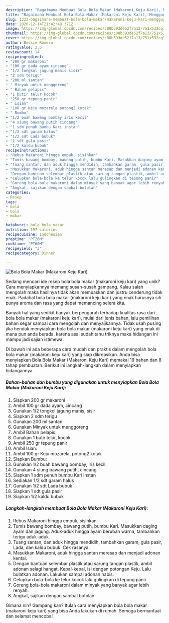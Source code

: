 ```yaml
---
description: "Bagaimana Membuat Bola Bola Makar (Makaroni Keju Kari), Menggugah Selera"
title: "Bagaimana Membuat Bola Bola Makar (Makaroni Keju Kari), Menggugah Selera"
slug: 1333-bagaimana-membuat-bola-bola-makar-makaroni-keju-kari-menggugah-selera
date: 2020-12-14T21:42:48.371Z
image: https://img-global.cpcdn.com/recipes/c88b393de52f7a13/751x532cq70/bola-bola-makar-makaroni-keju-kari-foto-resep-utama.jpg
thumbnail: https://img-global.cpcdn.com/recipes/c88b393de52f7a13/751x532cq70/bola-bola-makar-makaroni-keju-kari-foto-resep-utama.jpg
cover: https://img-global.cpcdn.com/recipes/c88b393de52f7a13/751x532cq70/bola-bola-makar-makaroni-keju-kari-foto-resep-utama.jpg
author: Bessie Romero
ratingvalue: 3.6
reviewcount: 14
recipeingredient:
- "200 gr makaroni"
- "100 gr dada ayam cincang"
- "1/2 tongkol jagung manis sisir"
- "2 sdm terigu"
- "200 ml santan"
- " Minyak untuk menggoreng"
- " Bahan pelapis"
- "1 butir telur kocok"
- "250 gr tepung panir"
- " Isian"
- "100 gr Keju mozarela potong2 kotak"
- " Bumbu"
- "1/2 buah bawang bombay iris kecil"
- "4 siung bawang putih cincang"
- "1 sdm penuh bumbu Kari instan"
- "1/2 sdt garam halus"
- "1/2 sdt Lada bubuk"
- "1 sdt gula pasir"
- "1/2 kaldu bubuk"
recipeinstructions:
- "Rebus Makaroni hingga empuk, sisihkan"
- "Tumis bawang bombay, bawang putih, bumbu Kari. Masukkan daging ayam dan jagung. Aduk-aduk hingga ayam berubah warna, tambahkan terigu aduk-aduk."
- "Tuang santan, dan aduk hingga mendidih, tambahkan garam, gula pasir, Lada, dan kaldu bubuk. Cek rasanya."
- "Masukkan Makaroni, aduk hingga santan meresap dan menjadi adonan kental."
- "Dengan bantuan selembar plastik atau sarung tangan plastik, ambil adonan selagi hangat. Kepal-kepal, isi dengan potongan Keju. Lalu bulatkan adonan. Lakukan sampai adonan habis."
- "Celupkan bola-bola ke telur kocok lalu gulingkan di tepung panir"
- "Goreng bola-bola makaroni dalam minyak yang banyak agar lebih renyah."
- "Angkat, sajikan dengan sambal botolan"
categories:
- Resep
tags:
- bola
- bola
- makar

katakunci: bola bola makar 
nutrition: 197 calories
recipecuisine: Indonesian
preptime: "PT26M"
cooktime: "PT60M"
recipeyield: "3"
recipecategory: Dinner

---
```



![Bola Bola Makar (Makaroni Keju Kari)](https://img-global.cpcdn.com/recipes/c88b393de52f7a13/751x532cq70/bola-bola-makar-makaroni-keju-kari-foto-resep-utama.jpg)

Sedang mencari ide resep bola bola makar (makaroni keju kari) yang unik? Cara menyiapkannya memang susah-susah gampang. Kalau salah mengolah maka hasilnya tidak akan memuaskan dan justru cenderung tidak enak. Padahal bola bola makar (makaroni keju kari) yang enak harusnya sih punya aroma dan rasa yang dapat memancing selera kita.



Banyak hal yang sedikit banyak berpengaruh terhadap kualitas rasa dari bola bola makar (makaroni keju kari), mulai dari jenis bahan, lalu pemilihan bahan segar sampai cara mengolah dan menyajikannya. Tidak usah pusing jika hendak menyiapkan bola bola makar (makaroni keju kari) yang enak di mana pun anda berada, karena asal sudah tahu triknya maka hidangan ini mampu jadi sajian istimewa.


Di bawah ini ada beberapa cara mudah dan praktis dalam mengolah bola bola makar (makaroni keju kari) yang siap dikreasikan. Anda bisa menyiapkan Bola Bola Makar (Makaroni Keju Kari) memakai 19 bahan dan 8 tahap pembuatan. Berikut ini langkah-langkah dalam menyiapkan hidangannya.

<!--inarticleads1-->

##### Bahan-bahan dan bumbu yang digunakan untuk menyiapkan Bola Bola Makar (Makaroni Keju Kari):

1. Siapkan 200 gr makaroni
1. Ambil 100 gr dada ayam, cincang
1. Gunakan 1/2 tongkol jagung manis, sisir
1. Siapkan 2 sdm terigu
1. Gunakan 200 ml santan
1. Gunakan  Minyak untuk menggoreng
1. Ambil  Bahan pelapis:
1. Gunakan 1 butir telur, kocok
1. Ambil 250 gr tepung panir
1. Ambil  Isian:
1. Ambil 100 gr Keju mozarela, potong2 kotak
1. Siapkan  Bumbu:
1. Gunakan 1/2 buah bawang bombay, iris kecil
1. Gunakan 4 siung bawang putih, cincang
1. Siapkan 1 sdm penuh bumbu Kari instan
1. Sediakan 1/2 sdt garam halus
1. Gunakan 1/2 sdt Lada bubuk
1. Siapkan 1 sdt gula pasir
1. Siapkan 1/2 kaldu bubuk




<!--inarticleads2-->

##### Langkah-langkah membuat Bola Bola Makar (Makaroni Keju Kari):

1. Rebus Makaroni hingga empuk, sisihkan
1. Tumis bawang bombay, bawang putih, bumbu Kari. Masukkan daging ayam dan jagung. Aduk-aduk hingga ayam berubah warna, tambahkan terigu aduk-aduk.
1. Tuang santan, dan aduk hingga mendidih, tambahkan garam, gula pasir, Lada, dan kaldu bubuk. Cek rasanya.
1. Masukkan Makaroni, aduk hingga santan meresap dan menjadi adonan kental.
1. Dengan bantuan selembar plastik atau sarung tangan plastik, ambil adonan selagi hangat. Kepal-kepal, isi dengan potongan Keju. Lalu bulatkan adonan. Lakukan sampai adonan habis.
1. Celupkan bola-bola ke telur kocok lalu gulingkan di tepung panir
1. Goreng bola-bola makaroni dalam minyak yang banyak agar lebih renyah.
1. Angkat, sajikan dengan sambal botolan




Gimana nih? Gampang kan? Itulah cara menyiapkan bola bola makar (makaroni keju kari) yang bisa Anda lakukan di rumah. Semoga bermanfaat dan selamat mencoba!
